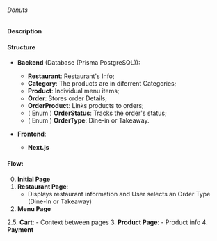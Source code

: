 ###### Donuts
#### Description

#### Structure

- **Backend** (Database (Prisma PostgreSQL)):
  - **Restaurant**: Restaurant's Info;
  - **Category**: The products are in diferrent Categories;
  - **Product**: Individual menu items;
  - **Order**: Stores order Details;
  - **OrderProduct**: Links products to orders;
  - ( Enum ) **OrderStatus**: Tracks the order's status;
  - ( Enum ) **OrderType**: Dine-in or Takeaway.

- **Frontend**:
  - **Next.js**

#### Flow:

0. **Initial Page**
1. **Restaurant Page**:
    - Displays restaurant information and User selects an Order Type (Dine-In or Takeaway)
2. **Menu Page**

2.5. **Cart**:
    - Context between pages
3. **Product Page**:
    - Product info
4. **Payment**